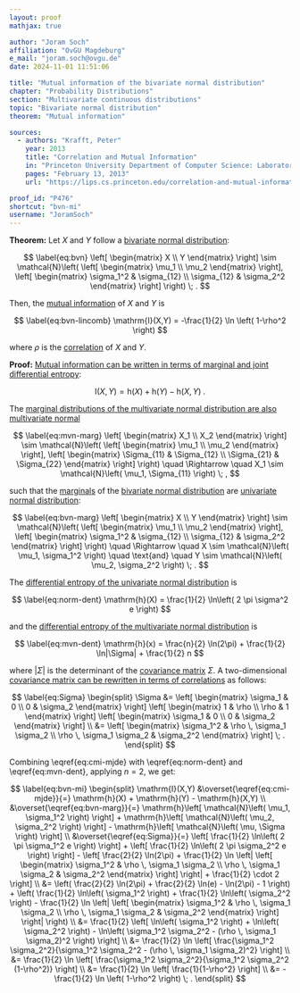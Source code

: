 ```yaml
---
layout: proof
mathjax: true

author: "Joram Soch"
affiliation: "OvGU Magdeburg"
e_mail: "joram.soch@ovgu.de"
date: 2024-11-01 11:51:06

title: "Mutual information of the bivariate normal distribution"
chapter: "Probability Distributions"
section: "Multivariate continuous distributions"
topic: "Bivariate normal distribution"
theorem: "Mutual information"

sources:
  - authors: "Krafft, Peter"
    year: 2013
    title: "Correlation and Mutual Information"
    in: "Princeton University Department of Computer Science: Laboratory for Intelligent Probabilistic Systems"
    pages: "February 13, 2013"
    url: "https://lips.cs.princeton.edu/correlation-and-mutual-information/"

proof_id: "P476"
shortcut: "bvn-mi"
username: "JoramSoch"
---
```



**Theorem:** Let $X$ and $Y$ follow a [bivariate normal distribution](/D/bvn):

$$ \label{eq:bvn}
\left[ \begin{matrix} X \\ Y \end{matrix} \right] \sim
\mathcal{N}\left( \left[ \begin{matrix} \mu_1 \\ \mu_2 \end{matrix} \right], \left[ \begin{matrix} \sigma_1^2 & \sigma_{12} \\ \sigma_{12} & \sigma_2^2 \end{matrix} \right] \right) \; .
$$

Then, the [mutual information](/D/mi) of $X$ and $Y$ is

$$ \label{eq:bvn-lincomb}
\mathrm{I}(X,Y) = -\frac{1}{2} \ln \left( 1-\rho^2 \right)
$$

where $\rho$ is the [correlation](/D/corr) of $X$ and $Y$.


**Proof:** [Mutual information can be written in terms of marginal and joint differential entropy](/P/cmi-mjde):

$$ \label{eq:cmi-mjde}
\mathrm{I}(X,Y) = \mathrm{h}(X) + \mathrm{h}(Y) - \mathrm{h}(X,Y) \; .
$$

The [marginal distributions of the multivariate normal distribution are also multivariate normal](/P/mvn-marg)

$$ \label{eq:mvn-marg}
\left[ \begin{matrix} X_1 \\ X_2 \end{matrix} \right] \sim
\mathcal{N}\left( \left[ \begin{matrix} \mu_1 \\ \mu_2 \end{matrix} \right], \left[ \begin{matrix} \Sigma_{11} & \Sigma_{12} \\ \Sigma_{21} & \Sigma_{22} \end{matrix} \right] \right)
\quad \Rightarrow \quad
X_1 \sim \mathcal{N}\left( \mu_1, \Sigma_{11} \right) \; ,
$$

such that the [marginals](/D/marg) of the [bivariate normal distribution](/D/bvn) are [univariate normal distribution](/D/norm):

$$ \label{eq:bvn-marg}
\left[ \begin{matrix} X \\ Y \end{matrix} \right] \sim
\mathcal{N}\left( \left[ \begin{matrix} \mu_1 \\ \mu_2 \end{matrix} \right], \left[ \begin{matrix} \sigma_1^2 & \sigma_{12} \\ \sigma_{12} & \sigma_2^2 \end{matrix} \right] \right)
\quad \Rightarrow \quad
X \sim \mathcal{N}\left( \mu_1, \sigma_1^2 \right)
\quad \text{and} \quad
Y \sim \mathcal{N}\left( \mu_2, \sigma_2^2 \right) \; .
$$

The [differential entropy of the univariate normal distribution](/P/norm-dent) is

$$ \label{eq:norm-dent}
\mathrm{h}(X) = \frac{1}{2} \ln\left( 2 \pi \sigma^2 e \right)
$$

and the [differential entropy of the multivariate normal distribution](/P/mvn-dent) is

$$ \label{eq:mvn-dent}
\mathrm{h}(x) = \frac{n}{2} \ln(2\pi) + \frac{1}{2} \ln|\Sigma| + \frac{1}{2} n
$$

where $\lvert \Sigma \rvert$ is the determinant of the [covariance matrix](/D/covmat) $\Sigma$. A two-dimensional [covariance matrix can be rewritten in terms of correlations](/P/covmat-corrmat) as follows:

$$ \label{eq:Sigma}
\begin{split}
\Sigma
&= \left[ \begin{matrix} \sigma_1 & 0 \\ 0 & \sigma_2 \end{matrix} \right] \left[ \begin{matrix} 1 & \rho \\ \rho & 1 \end{matrix} \right] \left[ \begin{matrix} \sigma_1 & 0 \\ 0 & \sigma_2 \end{matrix} \right] \\
&= \left[ \begin{matrix} \sigma_1^2 & \rho \, \sigma_1 \sigma_2 \\ \rho \, \sigma_1 \sigma_2 & \sigma_2^2 \end{matrix} \right] \; .
\end{split}
$$

Combining \eqref{eq:cmi-mjde} with \eqref{eq:norm-dent} and \eqref{eq:mvn-dent}, applying $n = 2$, we get:

$$ \label{eq:bvn-mi}
\begin{split}
\mathrm{I}(X,Y)
&\overset{\eqref{eq:cmi-mjde}}{=} \mathrm{h}(X) + \mathrm{h}(Y) - \mathrm{h}(X,Y) \\
&\overset{\eqref{eq:bvn-marg}}{=} \mathrm{h}\left[ \mathcal{N}\left( \mu_1, \sigma_1^2 \right) \right] + \mathrm{h}\left[ \mathcal{N}\left( \mu_2, \sigma_2^2 \right) \right] - \mathrm{h}\left[ \mathcal{N}\left( \mu, \Sigma \right) \right] \\
&\overset{\eqref{eq:Sigma}}{=} \left[ \frac{1}{2} \ln\left( 2 \pi \sigma_1^2 e \right) \right] + \left[ \frac{1}{2} \ln\left( 2 \pi \sigma_2^2 e \right) \right] - \left[ \frac{2}{2} \ln(2\pi) + \frac{1}{2} \ln \left| \left[ \begin{matrix} \sigma_1^2 & \rho \, \sigma_1 \sigma_2 \\ \rho \, \sigma_1 \sigma_2 & \sigma_2^2 \end{matrix} \right] \right| + \frac{1}{2} \cdot 2 \right] \\
&= \left( \frac{2}{2} \ln(2\pi) + \frac{2}{2} \ln(e) - \ln(2\pi) - 1 \right) + \left( \frac{1}{2} \ln\left( \sigma_1^2 \right) + \frac{1}{2} \ln\left( \sigma_2^2 \right) - \frac{1}{2} \ln \left| \left[ \begin{matrix} \sigma_1^2 & \rho \, \sigma_1 \sigma_2 \\ \rho \, \sigma_1 \sigma_2 & \sigma_2^2 \end{matrix} \right] \right| \right) \\
&= \frac{1}{2} \left[ \ln\left( \sigma_1^2 \right) + \ln\left( \sigma_2^2 \right) - \ln\left( \sigma_1^2 \sigma_2^2 - (\rho \, \sigma_1 \sigma_2)^2 \right) \right] \\
&= \frac{1}{2} \ln \left[ \frac{\sigma_1^2 \sigma_2^2}{\sigma_1^2 \sigma_2^2 - (\rho \, \sigma_1 \sigma_2)^2} \right] \\
&= \frac{1}{2} \ln \left[ \frac{\sigma_1^2 \sigma_2^2}{\sigma_1^2 \sigma_2^2 (1-\rho^2)} \right] \\
&= \frac{1}{2} \ln \left[ \frac{1}{1-\rho^2} \right] \\
&= -\frac{1}{2} \ln \left( 1-\rho^2 \right) \; .
\end{split}
$$